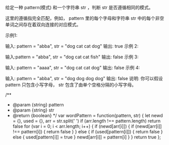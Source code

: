 
给定一种 pattern(模式) 和一个字符串 str ，判断 str 是否遵循相同的模式。

这里的遵循指完全匹配，例如， pattern 里的每个字母和字符串 str 中的每个非空单词之间存在着双向连接的对应模式。

示例1:

输入: pattern = "abba", str = "dog cat cat dog"
输出: true
示例 2:

输入:pattern = "abba", str = "dog cat cat fish"
输出: false
示例 3:

输入: pattern = "aaaa", str = "dog cat cat dog"
输出: false
示例 4:

输入: pattern = "abba", str = "dog dog dog dog"
输出: false
说明:
你可以假设 pattern 只包含小写字母， str 包含了由单个空格分隔的小写字母。    


/**
 * @param {string} pattern
 * @param {string} str
 * @return {boolean}
 */
var wordPattern = function(pattern, str) {
    let newd = {},
        used = {},
        arr = str.split(' ')
    if (arr.length !== pattern.length) return false
    for (var i = 0; i < arr.length; i++) {
        if (newd[arr[i]]) {
           if (newd[arr[i]] !== pattern[i]) {
               return false
               } 
        } else {
            if (used[pattern[i]]) {
                return false
            } else {
                used[pattern[i]] = true
            }
            newd[arr[i]] = pattern[i]
        }
    }
    return true
};